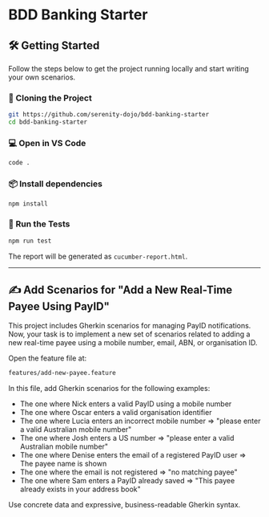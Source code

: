 # BDD Banking Starter

## 🛠 Getting Started

Follow the steps below to get the project running locally and start writing your own scenarios.

### 🚀 Cloning the Project

```bash
git https://github.com/serenity-dojo/bdd-banking-starter
cd bdd-banking-starter
```

### 💻 Open in VS Code

```bash
code .
```

### 📦 Install dependencies

```bash
npm install
```

### 🧪 Run the Tests

```bash
npm run test
```

The report will be generated as `cucumber-report.html`.

---

## ✍️ Add Scenarios for "Add a New Real-Time Payee Using PayID"

This project includes Gherkin scenarios for managing PayID notifications. Now, your task is to implement a new set of scenarios related to adding a new real-time payee using a mobile number, email, ABN, or organisation ID.

Open the feature file at:

```bash
features/add-new-payee.feature
```

In this file, add Gherkin scenarios for the following examples:

- The one where Nick enters a valid PayID using a mobile number
- The one where Oscar enters a valid organisation identifier
- The one where Lucia enters an incorrect mobile number ⇒ "please enter a valid Australian mobile number"
- The one where Josh enters a US number ⇒ "please enter a valid Australian mobile number"
- The one where Denise enters the email of a registered PayID user ⇒ The payee name is shown
- The one where the email is not registered ⇒ "no matching payee"
- The one where Sam enters a PayID already saved ⇒ "This payee already exists in your address book"

Use concrete data and expressive, business-readable Gherkin syntax.
